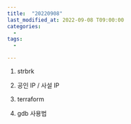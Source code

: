 ```yaml
---
title:  "20220908"
last_modified_at: 2022-09-08 T09:00:00
categories:
  - 
tags: 
  - 

---
```


1. strbrk

2. 공인 IP / 사설 IP

3. terraform

4. gdb 사용법


